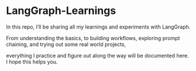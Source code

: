 # LangGraph-Learnings

In this repo, I’ll be sharing all my learnings and experiments with LangGraph. 

From understanding the basics, to building workflows, exploring prompt chaining, and trying out some real world projects,
 
everything I practice and figure out along the way will be documented here.
I hope this helps you.